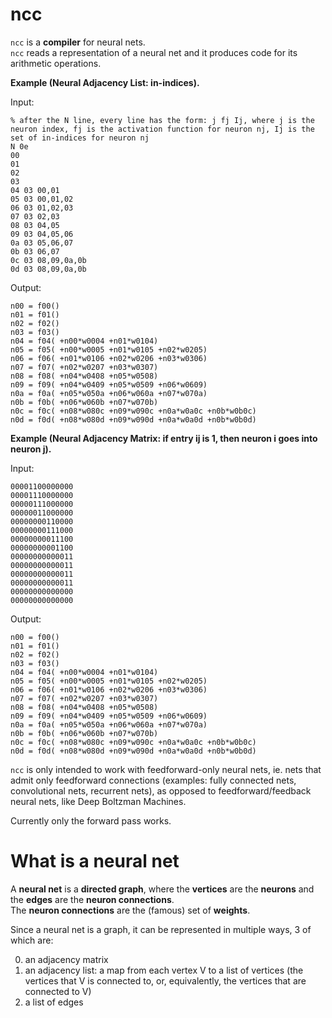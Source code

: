 # ncc

`ncc` is a **compiler** for neural nets.  
`ncc` reads a representation of a neural net and it produces code for its arithmetic operations.  

**Example (Neural Adjacency List: in-indices).**

Input:

```
% after the N line, every line has the form: j fj Ij, where j is the neuron index, fj is the activation function for neuron nj, Ij is the set of in-indices for neuron nj
N 0e
00
01
02
03
04 03 00,01
05 03 00,01,02
06 03 01,02,03
07 03 02,03
08 03 04,05
09 03 04,05,06
0a 03 05,06,07
0b 03 06,07
0c 03 08,09,0a,0b
0d 03 08,09,0a,0b
```

Output:

```
n00 = f00()
n01 = f01()
n02 = f02()
n03 = f03()
n04 = f04( +n00*w0004 +n01*w0104)
n05 = f05( +n00*w0005 +n01*w0105 +n02*w0205)
n06 = f06( +n01*w0106 +n02*w0206 +n03*w0306)
n07 = f07( +n02*w0207 +n03*w0307)
n08 = f08( +n04*w0408 +n05*w0508)
n09 = f09( +n04*w0409 +n05*w0509 +n06*w0609)
n0a = f0a( +n05*w050a +n06*w060a +n07*w070a)
n0b = f0b( +n06*w060b +n07*w070b)
n0c = f0c( +n08*w080c +n09*w090c +n0a*w0a0c +n0b*w0b0c)
n0d = f0d( +n08*w080d +n09*w090d +n0a*w0a0d +n0b*w0b0d)
```

**Example (Neural Adjacency Matrix: if entry ij is 1, then neuron i goes into neuron j).**

Input:

```
00001100000000
00001110000000
00000111000000
00000011000000
00000000110000
00000000111000
00000000011100
00000000001100
00000000000011
00000000000011
00000000000011
00000000000011
00000000000000
00000000000000
```

Output:

```
n00 = f00()
n01 = f01()
n02 = f02()
n03 = f03()
n04 = f04( +n00*w0004 +n01*w0104)
n05 = f05( +n00*w0005 +n01*w0105 +n02*w0205)
n06 = f06( +n01*w0106 +n02*w0206 +n03*w0306)
n07 = f07( +n02*w0207 +n03*w0307)
n08 = f08( +n04*w0408 +n05*w0508)
n09 = f09( +n04*w0409 +n05*w0509 +n06*w0609)
n0a = f0a( +n05*w050a +n06*w060a +n07*w070a)
n0b = f0b( +n06*w060b +n07*w070b)
n0c = f0c( +n08*w080c +n09*w090c +n0a*w0a0c +n0b*w0b0c)
n0d = f0d( +n08*w080d +n09*w090d +n0a*w0a0d +n0b*w0b0d)
```


`ncc` is only intended to work with feedforward-only neural nets, ie. nets that admit only feedforward connections (examples: fully connected nets, convolutional nets, recurrent nets), as opposed to feedforward/feedback neural nets, like Deep Boltzman Machines.

Currently only the forward pass works.

# What is a neural net

A **neural net** is a **directed graph**, where the **vertices** are the **neurons** and the **edges** are the **neuron connections**.  
The **neuron connections** are the (famous) set of **weights**.  

Since a neural net is a graph, it can be represented in multiple ways, 3 of which are:

0. an adjacency matrix
1. an adjacency list: a map from each vertex V to a list of vertices (the vertices that V is connected to, or, equivalently, the vertices that are connected to V)
2. a list of edges
